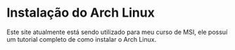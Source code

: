 # Instalação do Arch Linux

Este site atualmente está sendo utilizado para meu curso de MSI, ele possuí um tutorial completo de como instalar o Arch Linux.
